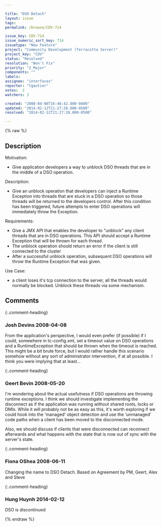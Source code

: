 ```yaml
---

title: "DSO Detach"
layout: issue
tags: 
permalink: /browse/CDV-714

issue_key: CDV-714
issue_numeric_sort_key: 714
issuetype: "New Feature"
project: "Community Development (Terracotta Server)"
project_key: "CDV"
status: "Resolved"
resolution: "Won't Fix"
priority: "2 Major"
components: ""
labels: 
assignee: "interfaces"
reporter: "tgautier"
votes:  2
watchers: 3

created: "2008-04-08T16:48:42.000-0400"
updated: "2014-02-12T21:27:28.000-0500"
resolved: "2014-02-12T21:27:28.000-0500"

---
```




{% raw %}



## Description

<div markdown="1" class="description">

Motivation:
  - Give application developers a way to unblock DSO threads that are in the middle of a DSO operation.

Description:
  - Give an unblock operation that developers can inject a Runtime Exception into threads that are stuck in a DSO operation so those threads will be returned to the developers control.  After this condition has been triggered, future attempts to enter DSO operations will immediately throw the Exception.

Requirements:
  - Give a JMX API that enables the developer to "unblock" any client threads that are in DSO operations.  This API should accept a Runtime Exception that will be thrown for each thread.  
  - The unblock operation should return an error if the client is still connected to the cluster
  - After a successful unblock operation, subsequent DSO operations will throw the Runtime Exception that was given.

Use Case:
- a client loses it's tcp connection to the server, all the threads would normally be blocked.  Unblock these threads via some mechanism.

</div>

## Comments


{:.comment-heading}
### **Josh Devins** <span class="date">2008-04-08</span>

<div markdown="1" class="comment">

From the application's perspective, I would even prefer (if possible) if I could, somewhere in tc-config.xml, set a timeout value on DSO operations and a RuntimeException that should be thrown when the timeout is reached. This might be a bit brute force, but I would rather handle this scenario somehow without any sort of administrator intervention, if at all possible. I think you were implying that at least...

</div>


{:.comment-heading}
### **Geert Bevin** <span class="date">2008-05-20</span>

<div markdown="1" class="comment">

I'm wondering about the actual usefulness if DSO operations are throwing runtime exceptions. I think we should investigate implementing the disconnect as if the application was running without shared roots, locks or DMIs. While it will probably not be as easy as this, it's worth exploring if we could hook into the 'managed' object detection and use the 'unmanaged' code paths when a client has been moved to the disconnected mode.

Also, we should discuss if clients that were disconnected can reconnect afterwards and what happens with the state that is now out of sync with the server's state.

</div>


{:.comment-heading}
### **Fiona OShea** <span class="date">2008-06-11</span>

<div markdown="1" class="comment">

Changing the name to DSO Detach. Based on Agreement by PM, Geert, Alex and Steve

</div>


{:.comment-heading}
### **Hung Huynh** <span class="date">2014-02-12</span>

<div markdown="1" class="comment">

DSO is discontinued

</div>



{% endraw %}
